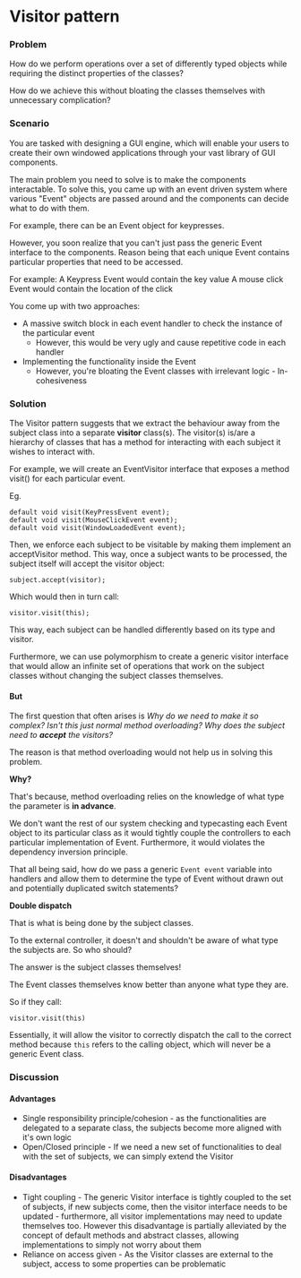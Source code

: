 # Visitor pattern

### Problem
How do we perform operations over a set of differently typed objects while requiring the distinct properties of the classes?

How do we achieve this without bloating the classes themselves with unnecessary complication?

### Scenario
You are tasked with designing a GUI engine, which will enable your users to create their own
windowed applications through your vast library of GUI components.

The main problem you need to solve is to make the components interactable. 
To solve this, you came up with an event driven system where various "Event" objects are passed around
and the components can decide what to do with them.

For example, there can be an Event object for keypresses.

However, you soon realize that you can't just pass the generic Event interface to the components.
Reason being that each unique Event contains particular properties that need to be accessed.

For example:
A Keypress Event would contain the key value
A mouse click Event would contain the location of the click

You come up with two approaches:
- A massive switch block in each event handler to check the instance of the particular event
  - However, this would be very ugly and cause repetitive code in each handler
- Implementing the functionality inside the Event
  - However, you're bloating the Event classes with irrelevant logic - In-cohesiveness

### Solution
The Visitor pattern suggests that we extract the behaviour away from the subject class into a separate
**visitor** class(s). The visitor(s) is/are a hierarchy of classes that has a method for interacting with each
subject it wishes to interact with.

For example, we will create an EventVisitor interface that exposes a method visit() for each particular event.

Eg.
```
default void visit(KeyPressEvent event);
default void visit(MouseClickEvent event);
default void visit(WindowLoadedEvent event);
```
Then, we enforce each subject to be visitable by making them implement an acceptVisitor method.
This way, once a subject wants to be processed, the subject itself will accept the visitor object:

```subject.accept(visitor);```

Which would then in turn call:

```visitor.visit(this);```

This way, each subject can be handled differently based on its type and visitor.

Furthermore, we can use polymorphism to create a generic visitor interface that would allow an infinite set of operations that work on the subject classes without changing the subject classes themselves.

#### But

The first question that often arises is _Why do we need to make it so complex? Isn't this just normal method
overloading? Why does the subject need to **accept** the visitors?_

The reason is that method overloading would not help us in solving this problem.

**Why?**

That's because, method overloading relies on the knowledge of what type the parameter is **in advance**.

We don't want the rest of our system checking and typecasting each Event object to its particular class
as it would tightly couple the controllers to each particular implementation of Event. Furthermore, it would
violates the dependency inversion principle.

That all being said, how do we pass a generic ```Event event``` variable into handlers
and allow them to determine the type of Event without drawn out and potentially duplicated switch statements?

**Double dispatch**

That is what is being done by the subject classes.

To the external controller, it doesn't and shouldn't be aware of what type the subjects are. So who should?

The answer is the subject classes themselves!

The Event classes themselves know better than anyone what type they are.

So if they call:

```visitor.visit(this)```

Essentially, it will allow the visitor to correctly dispatch the call to the correct
method because ```this``` refers to the calling object, which will never be a generic Event class.

### Discussion

#### Advantages
- Single responsibility principle/cohesion - as the functionalities are delegated to a separate class, the subjects become more aligned with it's own logic
- Open/Closed principle - If we need a new set of functionalities to deal with the set of subjects, we can simply extend the Visitor

#### Disadvantages
- Tight coupling - The generic Visitor interface is tightly coupled to the set of subjects, if new subjects come, then the visitor interface needs to be updated - 
furthermore, all visitor implementations may need to update themselves too. However this disadvantage is partially alleviated by the concept of default methods and abstract classes, allowing implementations to simply not worry about them
- Reliance on access given - As the Visitor classes are external to the subject, access to some properties can be problematic